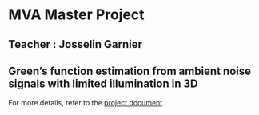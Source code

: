 # MVA Master Project

## Teacher : Josselin Garnier

## Green’s function estimation from ambient noise signals with limited illumination in 3D

For more details, refer to the [project document](https://github.com/mohammed-yassinehabibi/Inverse-Problem/blob/main/projet_passive_3D.pdf).

